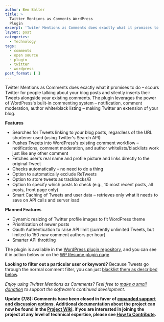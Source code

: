 ```yaml
---
author: Ben Balter
title: >
  Twitter Mentions as Comments WordPress
  Plugin
excerpt: 'Twiter Mentions as Comments does exactly what it promises to do -- scours Twitter for people talking about your blog posts and silently inserts their Tweets alongside your existing comments. '
layout: post
categories:
  - Technology
tags:
  - comments
  - open source
  - plugin
  - twitter
  - wordpress
post_format: [ ]
---
```

Twitter Mentions as Comments does exactly what it promises to do – scours Twitter for people talking about your blog posts and silently inserts their Tweets alongside your existing comments. The plugin leverages the power of WordPress's built-in commenting system – notification, comment moderation, author white/black listing – making Twitter an extension of your blog.

**Features**

*   Searches for Tweets linking to your blog posts, regardless of the URL shortener used (using Twitter's Search API)
*   Pushes Tweets into WordPress's existing comment workflow – notifications, comment moderation, and author whitelists/blacklists work just like any other comment
*   Fetches user's real name and profile picture and links directly to the original Tweet
*   Checks automatically – no need to do a thing
*   Option to automatically exclude ReTweets
*   Option to store tweets as trackbacks/B
*   Option to specify which posts to check (e.g., 10 most recent posts, all posts, front page only)
*   Smart Caching of Tweets and user data – retrieves only what it needs to save on API calls and server load

**Planned Features**

*   Dynamic resizing of Twitter profile images to fit WordPress theme
*   Prioritization of newer posts
*   Oauth Authentication to raise API limit (currently unlimited Tweets, but limited to 150 *new* comment authors per hour)
*   Smarter API throttling

The plugin is available in the [WordPress plugin repository](http://wordpress.org/extend/plugins/twitter-mentions-as-comments/), and you can see it in action below or on the [WP Resume plugin page](https://blog.arcestia.my.id/2010/09/12/wordpress-resume-plugin/#comment-168).

**Looking to filter out a particular user or keyword?** Because Tweets go through the normal comment filter, you can just [blacklist them as described below](https://blog.arcestia.my.id/2010/11/29/twitter-mentions-as-comments/#comment-246).

*Enjoy using Twitter Mentions as Comments? Feel free to [make a small donation](https://blog.arcestia.my.id/donate/ "Donate") to support the software's continued development.*

**Update (7/8): Comments have been closed in favor of [expanded support and discussion options](https://github.com/benbalter/Twitter-Mentions-as-Comments/wiki/Where-to-get-Support-or-Report-an-Issue). Additional documentation about the project can now be found in the [Project Wiki](https://github.com/benbalter/Twitter-Mentions-as-Comments/wiki). If you are interested in joining the project at any level of technical expertise, please see [How to Contribute](https://github.com/benbalter/Twitter-Mentions-as-Comments/wiki/How-to-Contribute).**
